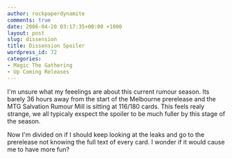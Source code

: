 ```yaml
---
author: rockpaperdynamite
comments: true
date: 2006-04-20 03:17:35+00:00 +1000
layout: post
slug: dissension
title: Dissension Spoiler
wordpress_id: 72
categories:
- Magic The Gathering
- Up Coming Releases
---
```


I'm unsure what my feeelings are about this current rumour season. Its barely 36 hours away from the start of the Melbourne prerelease and the MTG Salvation Rumour Mill is sitting at 116/180 cards. This feels realy strange, we all typicaly exspect the spoiler to be much fuller by this stage of the season.

Now I'm divided on if I should keep looking at the leaks and go to the prerelease not knowing the full text of every card. I wonder if it would cause me to have more fun?
